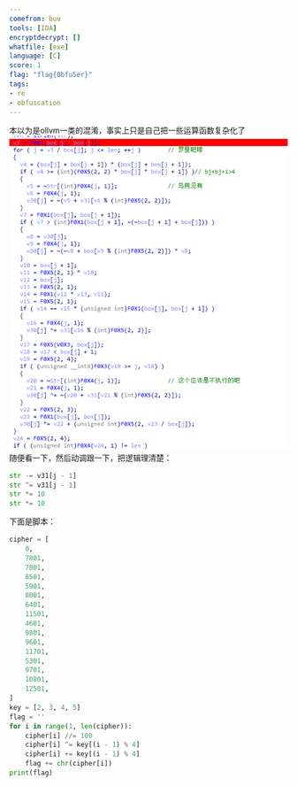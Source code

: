 ```yaml
---
comefrom: buu
tools: [IDA]
encryptdecrypt: []
whatfile: [exe]
language: [C]
score: 1
flag: "flag{0bfu5er}"
tags:
- re
- obfuscation
---
```


本以为是ollvm一类的混淆，事实上只是自己把一些运算函数复杂化了
![](res/Pastedimage20221021204930.png)
随便看一下，然后动调跟一下，把逻辑理清楚：
```python
str -= v31[j - 1]
str ^= v31[j - 1]
str *= 10
str *= 10
```

下面是脚本：
```python
cipher = [
    0,
    7801,
    7801,
    8501,
    5901,
    8001,
    6401,
    11501,
    4601,
    9801,
    9601,
    11701,
    5301,
    9701,
    10801,
    12501,
]
key = [2, 3, 4, 5]
flag = ''
for i in range(1, len(cipher)):
    cipher[i] //= 100
    cipher[i] ^= key[(i - 1) % 4]
    cipher[i] += key[(i - 1) % 4]
    flag += chr(cipher[i])
print(flag)

```